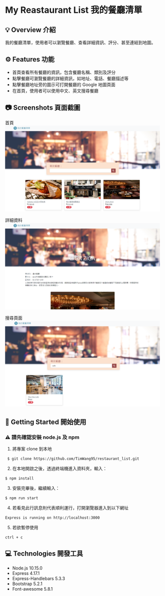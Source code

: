 # My Reastaurant List 我的餐廳清單

## :bulb: Overview 介紹
 我的餐廳清單，使用者可以瀏覽餐廳、查看詳細資訊、評分、甚至連結到地圖。
 
## :gear: Features 功能
* 首頁查看所有餐廳的資訊，包含餐廳名稱、類別及評分
* 點擊餐廳可瀏覽餐廳的詳細資訊，如地址、電話、餐廳描述等
* 點擊餐廳地址旁的圖示可打開餐廳的 Google 地圖頁面
* 在首頁，使用者可以使用中文、英文搜尋餐廳

## :camera: Screenshots 頁面截圖
首頁
![Alt text](https://github.com/TimWang95/restaurant_list/blob/main/public/screenShots/index.png)

詳細資料
![Alt text](https://github.com/TimWang95/restaurant_list/blob/main/public/screenShots/show.png)

搜尋頁面
![Alt text](https://github.com/TimWang95/restaurant_list/blob/main/public/screenShots/search.png)

## :rocket: Getting Started 開始使用
### :warning: 請先確認安裝 node.js 及 npm
1. 將專案 clone 到本地
```
 $ git clone https://github.com/TimWang95/restaurant_list.git
```
2. 在本地開啟之後，透過終端機進入資料夾，輸入：
```
$ npm install
```
3. 安裝完畢後，繼續輸入：
```
$ npm run start
```
4. 若看見此行訊息則代表順利運行，打開瀏覽器進入到以下網址
```
Express is running on http://localhost:3000
```
5. 若欲暫停使用
```
ctrl + c
```
## :computer: Technologies 開發工具
* Node.js 10.15.0
* Express 4.17.1
* Express-Handlebars 5.3.3
* Bootstrap 5.2.1
* Font-awesome 5.8.1

